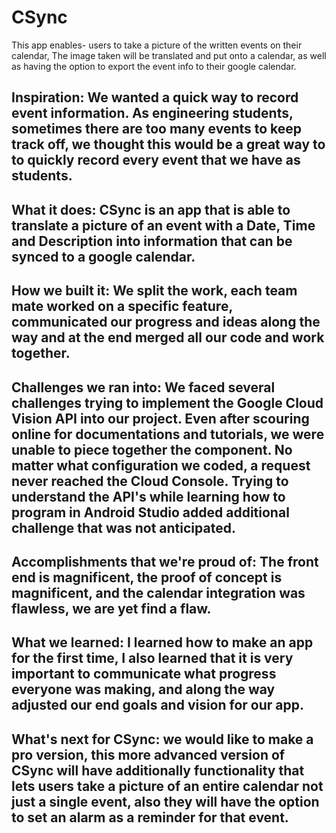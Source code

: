 # CSync
This app enables- users to take a picture of the written events on their calendar,
The image taken will be translated and put onto a calendar, 
as well as having the option to export the event info to their google calendar.
## Inspiration: We wanted a quick way to record event information. As engineering students, sometimes there are too many events to keep track off, we thought this would be a great way to to quickly record every event that we have as students.

## What it does: CSync is an app that is able to translate a picture of an event with a Date, Time and Description into information that can be synced to a google calendar.

## How we built it: We split the work, each team mate worked on a specific feature, communicated our progress and ideas along the way and at the end merged all our code and work together. 

## Challenges we ran into: We faced several challenges trying to implement the Google Cloud Vision API into our project. Even after scouring online for documentations and tutorials, we were unable to piece together the component. No matter what configuration we coded, a request never reached the Cloud Console. Trying to understand the API's while learning how to program in Android Studio added additional challenge that was not anticipated. 

## Accomplishments that we're proud of: The front end is magnificent, the proof of concept is magnificent, and the calendar integration was flawless, we are yet find a flaw.

## What we learned: I learned how to make an app for the first time, I also learned that it is very important to communicate what progress everyone was making, and along the way adjusted our end goals and vision for our app.

## What's next for CSync: we would like to make a pro version, this more advanced version of CSync will have additionally functionality that lets users take a picture of an entire calendar not just a single event, also they will have the option to set an alarm as a reminder for that event.


